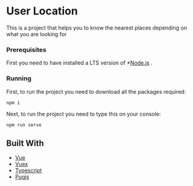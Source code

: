 # User Location


This is a project that helps you to know the nearest places depending on what you are looking for


### Prerequisites

First you need to have installed a LTS version of *[Node.js](https://nodejs.org/en/download/) . 


### Running

First, to run the project you need to download all the packages required: 

```
npm i
```

Next, to run the project you need to type this on your console:

```
npm run serve
```


## Built With

* [Vue](https://vuejs.org)
* [Vuex](https://vuex.vuejs.org)
* [Typescript](https://www.typescriptlang.org)
* [Pugjs](https://pugjs.org/api/getting-started.html)

